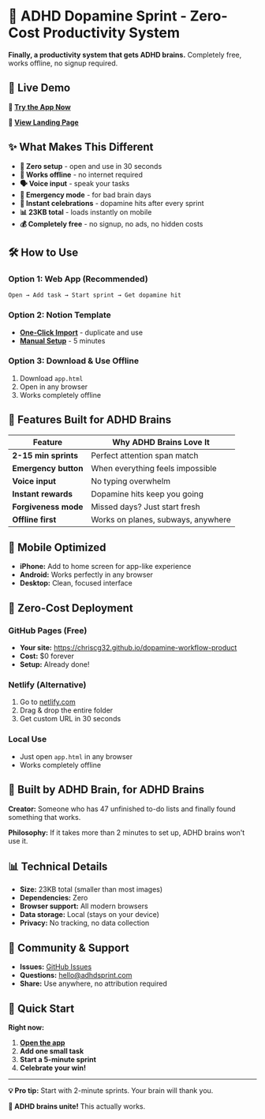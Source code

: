 # 🧠 ADHD Dopamine Sprint - Zero-Cost Productivity System

**Finally, a productivity system that gets ADHD brains.** Completely free, works offline, no signup required.

## 🚀 **Live Demo**

**🎯 [Try the App Now](https://chriscg32.github.io/dopamine-workflow-product/app.html)**

**📱 [View Landing Page](https://chriscg32.github.io/dopamine-workflow-product/)**

## ✨ **What Makes This Different**

- **🎯 Zero setup** - open and use in 30 seconds
- **📱 Works offline** - no internet required
- **🗣️ Voice input** - speak your tasks
- **🚨 Emergency mode** - for bad brain days
- **🎉 Instant celebrations** - dopamine hits after every sprint
- **📊 23KB total** - loads instantly on mobile
- **💰 Completely free** - no signup, no ads, no hidden costs

## 🛠️ **How to Use**

### **Option 1: Web App (Recommended)**
```
Open → Add task → Start sprint → Get dopamine hit
```

### **Option 2: Notion Template**
- **[One-Click Import](NOTION-SETUP.md)** - duplicate and use
- **[Manual Setup](NOTION-SETUP.md)** - 5 minutes

### **Option 3: Download & Use Offline**
1. Download `app.html`
2. Open in any browser
3. Works completely offline

## 🎯 **Features Built for ADHD Brains**

| Feature | Why ADHD Brains Love It |
|---------|------------------------|
| **2-15 min sprints** | Perfect attention span match |
| **Emergency button** | When everything feels impossible |
| **Voice input** | No typing overwhelm |
| **Instant rewards** | Dopamine hits keep you going |
| **Forgiveness mode** | Missed days? Just start fresh |
| **Offline first** | Works on planes, subways, anywhere |

## 📱 **Mobile Optimized**

- **iPhone:** Add to home screen for app-like experience
- **Android:** Works perfectly in any browser
- **Desktop:** Clean, focused interface

## 🚀 **Zero-Cost Deployment**

### **GitHub Pages (Free)**
- **Your site:** https://chriscg32.github.io/dopamine-workflow-product
- **Cost:** $0 forever
- **Setup:** Already done!

### **Netlify (Alternative)**
1. Go to [netlify.com](https://netlify.com)
2. Drag & drop the entire folder
3. Get custom URL in 30 seconds

### **Local Use**
- Just open `app.html` in any browser
- Works completely offline

## 🧠 **Built by ADHD Brain, for ADHD Brains**

**Creator:** Someone who has 47 unfinished to-do lists and finally found something that works.

**Philosophy:** If it takes more than 2 minutes to set up, ADHD brains won't use it.

## 📊 **Technical Details**

- **Size:** 23KB total (smaller than most images)
- **Dependencies:** Zero
- **Browser support:** All modern browsers
- **Data storage:** Local (stays on your device)
- **Privacy:** No tracking, no data collection

## 🤝 **Community & Support**

- **Issues:** [GitHub Issues](https://github.com/Chriscg32/dopamine-workflow-product/issues)
- **Questions:** hello@adhdsprint.com
- **Share:** Use anywhere, no attribution required

## 🎯 **Quick Start**

**Right now:**
1. **[Open the app](https://chriscg32.github.io/dopamine-workflow-product/app.html)**
2. **Add one small task**
3. **Start a 5-minute sprint**
4. **Celebrate your win!**

---

**💡 Pro tip:** Start with 2-minute sprints. Your brain will thank you.

**🧠 ADHD brains unite!** This actually works.